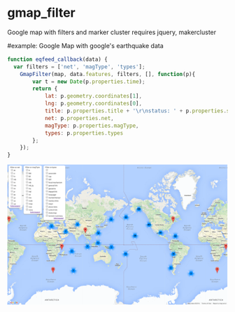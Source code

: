 # gmap_filter
Google map with filters and marker cluster
requires jquery, makercluster

#example:
Google Map with google's earthquake data

```javascript
function eqfeed_callback(data) {
  var filters = ['net', 'magType', 'types'];
	GmapFilter(map, data.features, filters, [], function(p){
		var t = new Date(p.properties.time);
		return {
			lat: p.geometry.coordinates[1],
			lng: p.geometry.coordinates[0],
			title: p.properties.title + '\r\nstatus: ' + p.properties.status + '\r\ntime: ' + t.toString(),
			net: p.properties.net,
			magType: p.properties.magType,
			types: p.properties.types
		};
	});
}
```

![Alt Text](https://raw.githubusercontent.com/leeeqian/gmap_filter/master/example.png)


